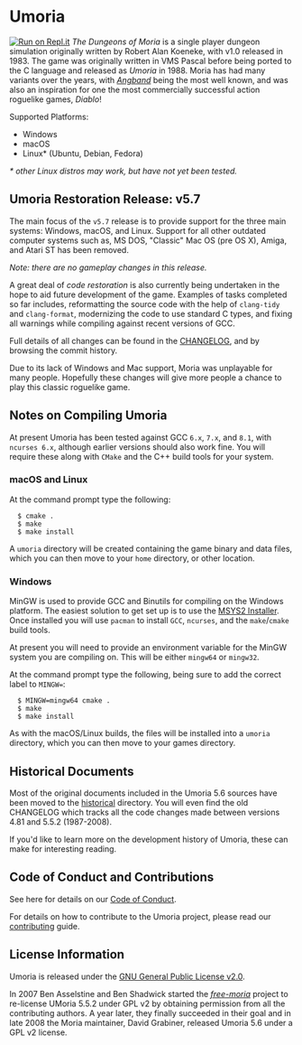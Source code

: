 # Umoria

[![Run on Repl.it](https://repl.it/badge/github/dungeons-of-moria/umoria)](https://repl.it/github/dungeons-of-moria/umoria)
_The Dungeons of Moria_ is a single player dungeon simulation originally
written by Robert Alan Koeneke, with v1.0 released in 1983. The game was
originally written in VMS Pascal before being ported to the C language and
released as _Umoria_ in 1988. Moria has had many variants over the years, with
[_Angband_](http://rephial.org/) being the most well known, and was also an
inspiration for one the most commercially successful action roguelike games,
_Diablo_!

Supported Platforms:

  - Windows
  - macOS
  - Linux* (Ubuntu, Debian, Fedora)

_* other Linux distros may work, but have not yet been tested._


## Umoria Restoration Release: v5.7

The main focus of the `v5.7` release is to provide support for the three
main systems: Windows, macOS, and Linux. Support for all other outdated
computer systems such as, MS DOS, "Classic" Mac OS (pre OS X), Amiga, and
Atari ST has been removed.

_Note: there are no gameplay changes in this release._

A great deal of _code restoration_ is also currently being undertaken in the
hope to aid future development of the game. Examples of tasks completed so far
includes, reformatting the source code with the help of `clang-tidy` and
`clang-format`, modernizing the code to use standard C types, and fixing all
warnings while compiling against recent versions of GCC.

Full details of all changes can be found in the [CHANGELOG](CHANGELOG.md), and
by browsing the commit history.

Due to its lack of Windows and Mac support, Moria was unplayable for many
people. Hopefully these changes will give more people a chance to play this
classic roguelike game.


## Notes on Compiling Umoria

At present Umoria has been tested against GCC `6.x`, `7.x`, and `8.1`, with
`ncurses 6.x`, although earlier versions should also work fine. You will
require these along with `CMake` and the C++ build tools for your system.


### macOS and Linux

At the command prompt type the following:

```
  $ cmake .
  $ make
  $ make install
```

A `umoria` directory will be created containing the game binary and data files,
which you can then move to your `home` directory, or other location.


### Windows

MinGW is used to provide GCC and Binutils for compiling on the Windows platform.
The easiest solution to get set up is to use the [MSYS2 Installer](http://msys2.github.io/).
Once installed you will use `pacman` to install `GCC`, `ncurses`, and the
`make`/`cmake` build tools.

At present you will need to provide an environment variable for the MinGW system
you are compiling on. This will be either `mingw64` or `mingw32`.

At the command prompt type the following, being sure to add the correct label
to `MINGW=`:

```
  $ MINGW=mingw64 cmake .
  $ make
  $ make install
```

As with the macOS/Linux builds, the files will be installed into a `umoria`
directory, which you can then move to your games directory.


## Historical Documents

Most of the original documents included in the Umoria 5.6 sources have been
moved to the [historical](historical/) directory. You will even find the old
CHANGELOG which tracks all the code changes made between versions 4.81 and
5.5.2 (1987-2008).

If you'd like to learn more on the development history of Umoria, these can
make for interesting reading.


## Code of Conduct and Contributions

See here for details on our [Code of Conduct](CODE_OF_CONDUCT.md).

For details on how to contribute to the Umoria project, please read our
[contributing](CONTRIBUTING.md) guide.


## License Information

Umoria is released under the [GNU General Public License v2.0](LICENSE).

In 2007 Ben Asselstine and Ben Shadwick started the
[_free-moria_](http://free-moria.sourceforge.net/) project to re-license
UMoria 5.5.2 under GPL v2 by obtaining permission from all the contributing
authors. A year later, they finally succeeded in their goal and in late 2008
the Moria maintainer, David Grabiner, released Umoria 5.6 under a GPL v2 license.
